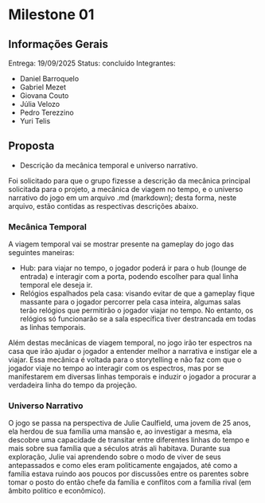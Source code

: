 # Milestone 01
## Informações Gerais
Entrega: 19/09/2025
Status: concluído
Integrantes:
- Daniel Barroquelo
- Gabriel Mezet
- Giovana Couto
- Júlia Velozo
- Pedro Terezzino
- Yuri Telis <br>

## Proposta
- Descrição da mecânica temporal e universo narrativo. <br>

Foi solicitado para que o grupo fizesse a descrição da mecânica principal solicitada para o projeto, a mecânica de viagem no tempo, e o universo narrativo do jogo em um arquivo .md (markdown); desta forma, neste arquivo, estão contidas as respectivas descrições abaixo.

### Mecânica Temporal
A viagem temporal vai se mostrar presente na gameplay do jogo das seguintes maneiras:
- Hub: para viajar no tempo, o jogador poderá ir para o hub (lounge de entrada) e interagir com a porta, podendo escolher para qual linha temporal ele deseja ir.
- Relógios espalhados pela casa: visando evitar de que a gameplay fique massante para o jogador percorrer pela casa inteira, algumas salas terão relógios que permitirão o jogador viajar no tempo. No entanto, os relógios só funcionarão se a sala específica tiver destrancada em todas as linhas temporais. <br>

Além destas mecânicas de viagem temporal, no jogo irão ter espectros na casa que irão ajudar o jogador a entender melhor a narrativa e instigar ele a viajar. Essa mecânica é voltada para o storytelling e não faz com que o jogador viaje no tempo ao interagir com os espectros, mas por se manifestarem em diversas linhas temporais e induzir o jogador a procurar a verdadeira linha do tempo da projeção.

### Universo Narrativo
O jogo se passa na perspectiva de Julie Caulfield, uma jovem de 25 anos, ela herdou de sua família uma mansão e, ao investigar a mesma, ela descobre uma capacidade de transitar entre diferentes linhas do tempo e mais sobre sua família que a séculos atrás ali habitava. Durante sua exploração, Julie vai aprendendo sobre o modo de viver de seus antepassados e como eles eram politicamente engajados, até como a família estava ruindo aos poucos por discussões entre os parentes sobre tomar o posto do então chefe da família e conflitos com a família rival (em âmbito político e econômico).